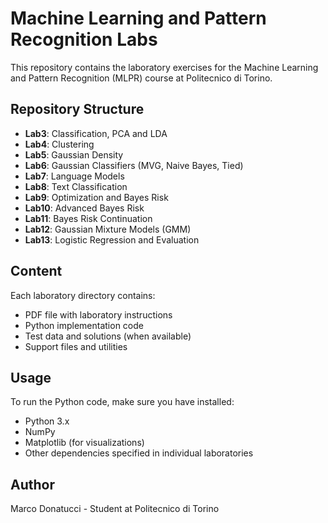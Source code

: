 # Machine Learning and Pattern Recognition Labs

This repository contains the laboratory exercises for the Machine Learning and Pattern Recognition (MLPR) course at Politecnico di Torino.

## Repository Structure

- **Lab3**: Classification, PCA and LDA
- **Lab4**: Clustering
- **Lab5**: Gaussian Density
- **Lab6**: Gaussian Classifiers (MVG, Naive Bayes, Tied)
- **Lab7**: Language Models
- **Lab8**: Text Classification
- **Lab9**: Optimization and Bayes Risk
- **Lab10**: Advanced Bayes Risk
- **Lab11**: Bayes Risk Continuation
- **Lab12**: Gaussian Mixture Models (GMM)
- **Lab13**: Logistic Regression and Evaluation

## Content

Each laboratory directory contains:
- PDF file with laboratory instructions
- Python implementation code
- Test data and solutions (when available)
- Support files and utilities

## Usage

To run the Python code, make sure you have installed:
- Python 3.x
- NumPy
- Matplotlib (for visualizations)
- Other dependencies specified in individual laboratories

## Author

Marco Donatucci - Student at Politecnico di Torino
